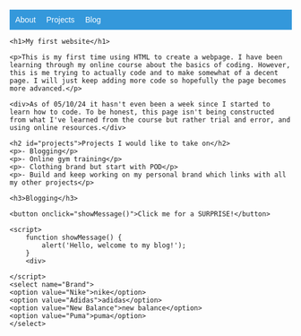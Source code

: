 <!DOCTYPE html>
<html lang="en">
<head>
    <meta charset="UTF-8">
    <meta name="viewport" content="width=device-width, initial-scale=1.0">
    <title>My Simple Webpage</title>
    <style>
        body {
            font-family: Arial, sans-serif;
            margin: 20px;
        }
        nav {
            background-color: #3498db;
            padding: 10px;
        }
        nav ul {
            list-style-type: none;
            margin: 0;
            padding: 0;
        }
        nav ul li {
            display: inline;
            margin-right: 15px;
        }
        nav a {
            color: white;
            text-decoration: none;
        }
        h1 {
            font-size: 36px;
            font-weight: bold;
            color: #3498db;
        }
        p {
            font-size: 18px;
            line-height: 1.6;
            color: #333;
        }
    </style>
</head>

<body>
    <nav>
        <ul>
            <li><a href="#about">About</a></li>
            <li><a href="#projects">Projects</a></li>
            <li><a href="#blog">Blog</a></li>
        </ul>
    </nav>

    <h1>My first website</h1>
    
    <p>This is my first time using HTML to create a webpage. I have been learning through my online course about the basics of coding. However, this is me trying to actually code and to make somewhat of a decent page. I will just keep adding more code so hopefully the page becomes more advanced.</p>
    
    <div>As of 05/10/24 it hasn't even been a week since I started to learn how to code. To be honest, this page isn't being constructed from what I've learned from the course but rather trial and error, and using online resources.</div>

    <h2 id="projects">Projects I would like to take on</h2>
    <p>- Blogging</p>
    <p>- Online gym training</p>
    <p>- Clothing brand but start with POD</p>
    <p>- Build and keep working on my personal brand which links with all my other projects</p>

    <h3>Blogging</h3>
    
    <button onclick="showMessage()">Click me for a SURPRISE!</button>

    <script>
        function showMessage() {
            alert('Hello, welcome to my blog!');
        }
        <div>
        
    </script>
    <select name="Brand">
    <option value="Nike">nike</option>
    <option value="Adidas">adidas</option>
    <option value="New Balance">new balance</option>
    <option value="Puma">puma</option>
    </select>
</body>
</html>
